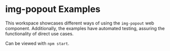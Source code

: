 # img-popout Examples

This workspace showcases different ways of using the `img-popout` web component. Additionally, the examples have automated testing, assuring the functionality of direct use cases.

Can be viewed with `npm start`.
